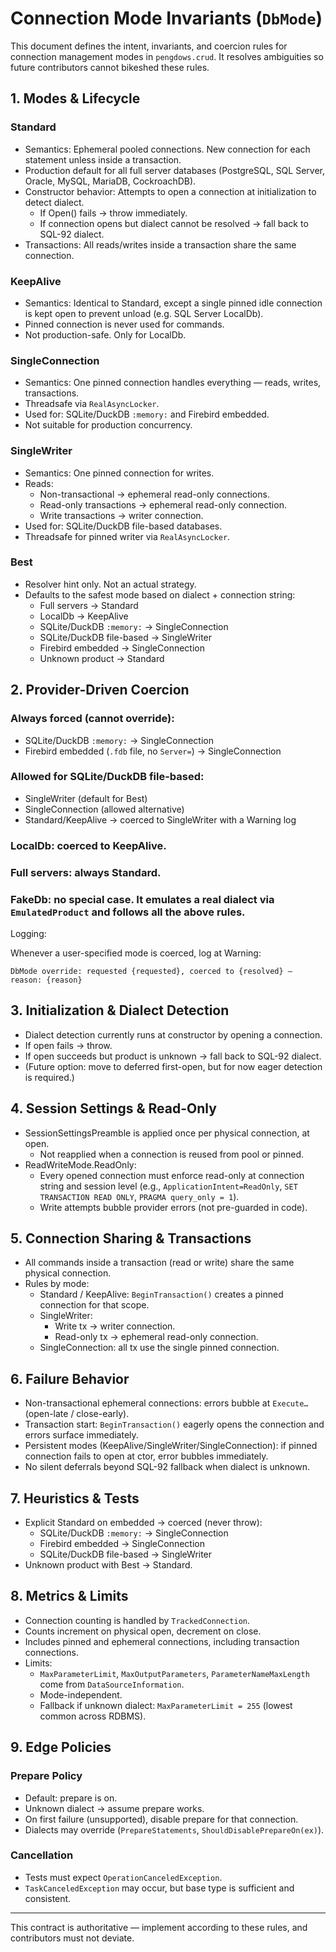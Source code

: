 # Connection Mode Invariants (`DbMode`)

This document defines the intent, invariants, and coercion rules for connection management modes in `pengdows.crud`.
It resolves ambiguities so future contributors cannot bikeshed these rules.

## 1. Modes & Lifecycle

### Standard

- Semantics: Ephemeral pooled connections. New connection for each statement unless inside a transaction.
- Production default for all full server databases (PostgreSQL, SQL Server, Oracle, MySQL, MariaDB, CockroachDB).
- Constructor behavior: Attempts to open a connection at initialization to detect dialect.
  - If Open() fails → throw immediately.
  - If connection opens but dialect cannot be resolved → fall back to SQL-92 dialect.
- Transactions: All reads/writes inside a transaction share the same connection.

### KeepAlive

- Semantics: Identical to Standard, except a single pinned idle connection is kept open to prevent unload (e.g. SQL Server LocalDb).
- Pinned connection is never used for commands.
- Not production-safe. Only for LocalDb.

### SingleConnection

- Semantics: One pinned connection handles everything — reads, writes, transactions.
- Threadsafe via `RealAsyncLocker`.
- Used for: SQLite/DuckDB `:memory:` and Firebird embedded.
- Not suitable for production concurrency.

### SingleWriter

- Semantics: One pinned connection for writes.
- Reads:
  - Non-transactional → ephemeral read-only connections.
  - Read-only transactions → ephemeral read-only connection.
  - Write transactions → writer connection.
- Used for: SQLite/DuckDB file-based databases.
- Threadsafe for pinned writer via `RealAsyncLocker`.

### Best

- Resolver hint only. Not an actual strategy.
- Defaults to the safest mode based on dialect + connection string:
  - Full servers → Standard
  - LocalDb → KeepAlive
  - SQLite/DuckDB `:memory:` → SingleConnection
  - SQLite/DuckDB file-based → SingleWriter
  - Firebird embedded → SingleConnection
  - Unknown product → Standard

## 2. Provider-Driven Coercion

### Always forced (cannot override):

- SQLite/DuckDB `:memory:` → SingleConnection
- Firebird embedded (`.fdb` file, no `Server=`) → SingleConnection

### Allowed for SQLite/DuckDB file-based:

- SingleWriter (default for Best)
- SingleConnection (allowed alternative)
- Standard/KeepAlive → coerced to SingleWriter with a Warning log

### LocalDb: coerced to KeepAlive.

### Full servers: always Standard.

### FakeDb: no special case. It emulates a real dialect via `EmulatedProduct` and follows all the above rules.

Logging:

Whenever a user-specified mode is coerced, log at Warning:

```
DbMode override: requested {requested}, coerced to {resolved} — reason: {reason}
```

## 3. Initialization & Dialect Detection

- Dialect detection currently runs at constructor by opening a connection.
- If open fails → throw.
- If open succeeds but product is unknown → fall back to SQL-92 dialect.
- (Future option: move to deferred first-open, but for now eager detection is required.)

## 4. Session Settings & Read-Only

- SessionSettingsPreamble is applied once per physical connection, at open.
  - Not reapplied when a connection is reused from pool or pinned.
- ReadWriteMode.ReadOnly:
  - Every opened connection must enforce read-only at connection string and session level (e.g., `ApplicationIntent=ReadOnly`, `SET TRANSACTION READ ONLY`, `PRAGMA query_only = 1`).
  - Write attempts bubble provider errors (not pre-guarded in code).

## 5. Connection Sharing & Transactions

- All commands inside a transaction (read or write) share the same physical connection.
- Rules by mode:
  - Standard / KeepAlive: `BeginTransaction()` creates a pinned connection for that scope.
  - SingleWriter:
    - Write tx → writer connection.
    - Read-only tx → ephemeral read-only connection.
  - SingleConnection: all tx use the single pinned connection.

## 6. Failure Behavior

- Non-transactional ephemeral connections: errors bubble at `Execute…` (open-late / close-early).
- Transaction start: `BeginTransaction()` eagerly opens the connection and errors surface immediately.
- Persistent modes (KeepAlive/SingleWriter/SingleConnection): if pinned connection fails to open at ctor, error bubbles immediately.
- No silent deferrals beyond SQL-92 fallback when dialect is unknown.

## 7. Heuristics & Tests

- Explicit Standard on embedded → coerced (never throw):
  - SQLite/DuckDB `:memory:` → SingleConnection
  - Firebird embedded → SingleConnection
  - SQLite/DuckDB file-based → SingleWriter
- Unknown product with Best → Standard.

## 8. Metrics & Limits

- Connection counting is handled by `TrackedConnection`.
- Counts increment on physical open, decrement on close.
- Includes pinned and ephemeral connections, including transaction connections.
- Limits:
  - `MaxParameterLimit`, `MaxOutputParameters`, `ParameterNameMaxLength` come from `DataSourceInformation`.
  - Mode-independent.
  - Fallback if unknown dialect: `MaxParameterLimit = 255` (lowest common across RDBMS).

## 9. Edge Policies

### Prepare Policy

- Default: prepare is on.
- Unknown dialect → assume prepare works.
- On first failure (unsupported), disable prepare for that connection.
- Dialects may override (`PrepareStatements`, `ShouldDisablePrepareOn(ex)`).

### Cancellation

- Tests must expect `OperationCanceledException`.
- `TaskCanceledException` may occur, but base type is sufficient and consistent.

---

This contract is authoritative — implement according to these rules, and contributors must not deviate.

